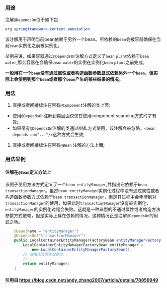 ### 用途

注解`@DependsOn`位于如下包

```java
org.springframework.context.annotation
```

该注解用于声明当前bean依赖于另外一个bean。所依赖的`bean`会被容器确保在当前`bean`实例化之前被实例化。

举例来讲，如果容器通过`@DependsOn`注解方式定义了`bean` `plant`依赖于`bean` `water`,那么容器在会确保`bean` `water`的实例在实例化`bean` `plant`之前完成。

**一般用在一个`bean`没有通过属性或者构造函数参数显式依赖另外一个`bean`，但实际上会使用到那个`bean`或者那个`bean`产生的某些结果的情况。**

### 用法

1. 直接或者间接标注在带有`@Component`注解的类上面;

- 使用`@DependsOn`注解到类层面仅仅在使用component scanning方式时才有效;
- 如果带有`@DependsOn`注解的类通过XML方式使用，该注解会被忽略，`<bean depends-on="..."/>`这种方式会生效;

1. 直接或者间接标注在带有`@Bean` 注解的方法上面;

### 用法举例

#### 注解在`@Bean`定义方法上

该例子使用方法方式定义了一个`bean entityManager`,并指出它依赖于`bean transactionManager`。虽然`bean entityManager`实例化过程中没有通过属性或者构造函数参数方式依赖于`bean transactionManager`，但是其过程中会牵涉到对`transactionManager`的使用，如果此时`transactionManager`没有被实例化，`entityManager`的实例化过程会失败。这就是一种典型的不通过属性或者构造方法参数方式依赖，但是实际上存在依赖的情况，这种情况正是注解`@DependsOn`的用武之地。

```java
    @Bean(name = "entityManager")
    @DependsOn("transactionManager")
    public LocalContainerEntityManagerFactoryBean entityManagerFactory() throws Throwable {      
        LocalContainerEntityManagerFactoryBean entityManager = 
	        new LocalContainerEntityManagerFactoryBean();
	    // 省略无关的实现部分
	    // ...
        return entityManager;
    }
```



#### 引用自 https://blog.csdn.net/andy_zhang2007/article/details/78859949

